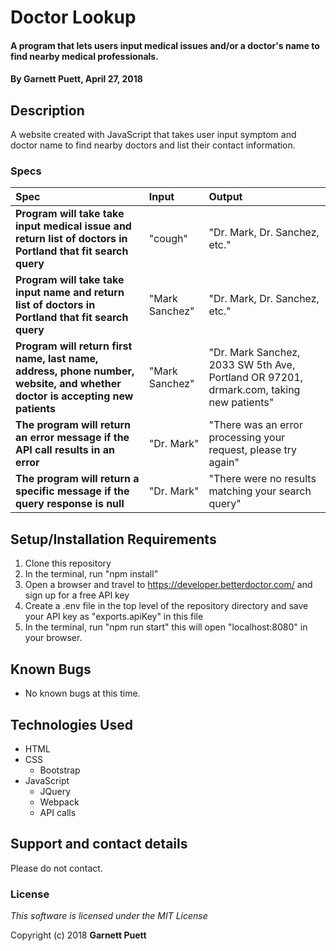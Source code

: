 # Doctor Lookup

#### A program that lets users input medical issues and/or a doctor's name to find nearby medical professionals.

#### By **Garnett Puett, April 27, 2018**

## Description

A website created with JavaScript that takes user input symptom and doctor name to find nearby doctors and list their contact information.

### Specs
| Spec | Input | Output |
| :-------------     | :------------- | :------------- |
|**Program will take take input medical issue and return list of doctors in Portland that fit search query**| "cough" | "Dr. Mark, Dr. Sanchez, etc." |
|**Program will take take input name and return list of doctors in Portland that fit search query**| "Mark Sanchez" | "Dr. Mark, Dr. Sanchez, etc." |
|**Program will return first name, last name, address, phone number, website, and whether doctor is accepting new patients**| "Mark Sanchez" | "Dr. Mark Sanchez, 2033 SW 5th Ave, Portland OR 97201, drmark.com, taking new patients" |
|**The program will return an error message if the API call results in an error**| "Dr. Mark" | "There was an error processing your request, please try again" |
|**The program will return a specific message if the query response is null**| "Dr. Mark" | "There were no results matching your search query" |

## Setup/Installation Requirements

1. Clone this repository
2. In the terminal, run "npm install"
3. Open a browser and travel to <a href="https://developer.betterdoctor.com/">https://developer.betterdoctor.com/</a> and sign up for a free API key
4. Create a .env file in the top level of the repository directory and save your API key as "exports.apiKey" in this file
5. In the terminal, run "npm run start" this will open "localhost:8080" in your browser.

## Known Bugs
* No known bugs at this time.

## Technologies Used
* HTML
* CSS
  * Bootstrap
* JavaScript
  * JQuery
  * Webpack
  * API calls

## Support and contact details

Please do not contact.

### License

*This software is licensed under the MIT License*

Copyright (c) 2018 **Garnett Puett**
